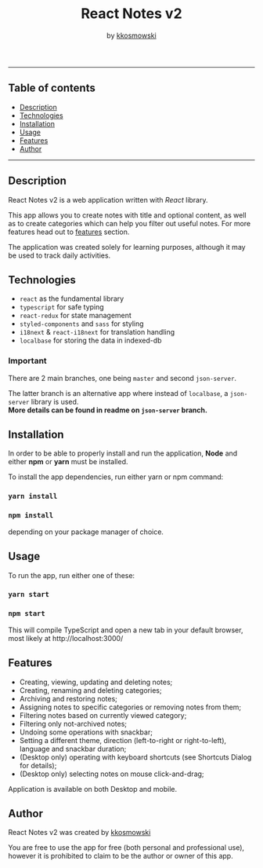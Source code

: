 <header style="text-align: center;">

# React Notes v2

by <a rel="author" href="http://github.com/kkosmowski/">kkosmowski</a>

</header>

---

## Table of contents

* [Description](#description)
* [Technologies](#technologies)
* [Installation](#installation)
* [Usage](#usage)
* [Features](#features)
* [Author](#author)

---

## Description

React Notes v2 is a web application written with *React* library.

This app allows you to create notes with title and optional content, as well as to create categories which can help you filter out useful notes.
For more features head out to [features](#features) section.

The application was created solely for learning purposes, although it may be used to track daily activities.



## Technologies
* `react` as the fundamental library 
* `typescript` for safe typing
* `react-redux` for state management
* `styled-components` and `sass` for styling
* `i18next` & `react-i18next` for translation handling
* `localbase` for storing the data in indexed-db

### Important

There are 2 main branches, one being `master` and second `json-server`.

The latter branch is an alternative app where instead of `localbase`, a `json-server` library is used.<br>
**More details can be found in readme on `json-server` branch.**



## Installation

In order to be able to properly install and run the application, **Node** and either **npm**  or **yarn** must be installed.

To install the app dependencies, run either yarn or npm command:
### `yarn install`
### `npm install`
depending on your package manager of choice.



## Usage

To run the app, run either one of these:
### `yarn start`
### `npm start`

This will compile TypeScript and open a new tab in your default browser, most likely at http://localhost:3000/



## Features
- Creating, viewing, updating and deleting notes;
- Creating, renaming and deleting categories;
- Archiving and restoring notes;
- Assigning notes to specific categories or removing notes from them;
- Filtering notes based on currently viewed category;
- Filtering only not-archived notes;
- Undoing some operations with snackbar;
- Setting a different theme, direction (left-to-right or right-to-left), language and snackbar duration;
- (Desktop only) operating with keyboard shortcuts (see Shortcuts Dialog for details);
- (Desktop only) selecting notes on mouse click-and-drag;

Application is available on both Desktop and mobile.



## Author

React Notes v2 was created by <a rel="author" href="http://github.com/kkosmowski/">kkosmowski</a>

You are free to use the app for free (both personal and professional use), however it is prohibited to claim to be the author or owner of this app.